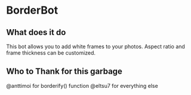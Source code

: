# BorderBot
## What does it do
This bot allows you to add white frames to your photos. Aspect ratio and frame thickness can be customized.
## Who to Thank for this garbage
@anttimoi for borderify() function
@eltsu7 for everything else